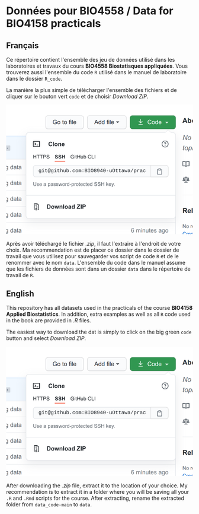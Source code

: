 # Données pour BIO4558 / Data for BIO4158 practicals

## Français

Ce répertoire contient l'ensemble des jeu de données utilisé dans les laboratoires et travaux du cours **BIO4558 Biostatisques appliquées**. Vous trouverez aussi l'ensemble du code `R` utilisé dans le manuel de laboratoire dans le dossier `R_code`.

La manière la plus simple de télécharger l'ensemble des fichiers et de cliquer sur le bouton vert `code` et de choisir *Download ZIP*. 

![](download_data.png)


Après avoir téléchargé le fichier *.zip*, il faut l'extraire à l'endroit de votre choix. Ma recommendation est de placer ce dossier dans le dossier de travail que vous utilisez pour sauvegarder vos script de code `R` et de le renommer avec le nom `data`. L'ensemble du code dans le manuel assume que les fichiers de données sont dans un dossier `data` dans le répertoire de travail de `R`.

## English

This repository has all datasets used in the practicals of the course **BIO4158 Applied Biostatistics**. In addition, extra examples as well as all `R` code used in the book are provided in *.R* files.

The easiest way to download the dat is simply to click on the big green `code` button and select *Download ZIP*. 

![](download_data.png)


After downloading the *.zip* file, extract it to the location of your choice. My recommendation is to extract it in a folder where you will be saving all your `.R` and `.Rmd` scripts for the course. After extracting, rename the extracted folder from `data_code-main` to `data`. 

